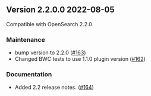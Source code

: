 ## Version 2.2.0.0 2022-08-05

Compatible with OpenSearch 2.2.0

### Maintenance
* bump version to 2.2.0 ([#163](https://github.com/opensearch-project/asynchronous-search/pull/163))
* Changed BWC tests to use 1.1.0 plugin version ([#162](https://github.com/opensearch-project/job-scheduler/pull/215))

### Documentation
* Added 2.2 release notes. ([#164](https://github.com/opensearch-project/asynchronous-search/pull/164))